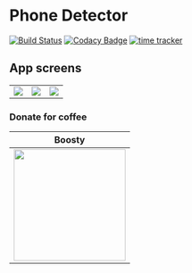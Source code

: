 # Phone Detector

[![Build Status](https://travis-ci.com/kovinevmv/PhoneDetector.svg?branch=master)](https://travis-ci.com/kovinevmv/PhoneDetector)
[![Codacy Badge](https://api.codacy.com/project/badge/Grade/67bfad1bd6a843c5847c16aba9228ccb)](https://app.codacy.com/manual/kovinevmv/PhoneDetector?utm_source=github.com&utm_medium=referral&utm_content=kovinevmv/PhoneDetector&utm_campaign=Badge_Grade_Dashboard)
[![time tracker](https://wakatime.com/badge/github/kovinevmv/PhoneDetector.svg)](https://wakatime.com/badge/github/kovinevmv/PhoneDetector)

## App screens

| | | |   
:---:|:---:|:---:
![](play_market_publication/screenshot_1.png) |  ![](play_market_publication/screenshot_2.png) |  ![](play_market_publication/screenshot_3.png)


### Donate for coffee

| Boosty |
| ------------- |
| <a href="https://boosty.to/kovinevmv/donate"><img src="https://upload.wikimedia.org/wikipedia/commons/thumb/9/92/Boosty_logo.svg/2560px-Boosty_logo.svg.png" width="200" /></a> | 
